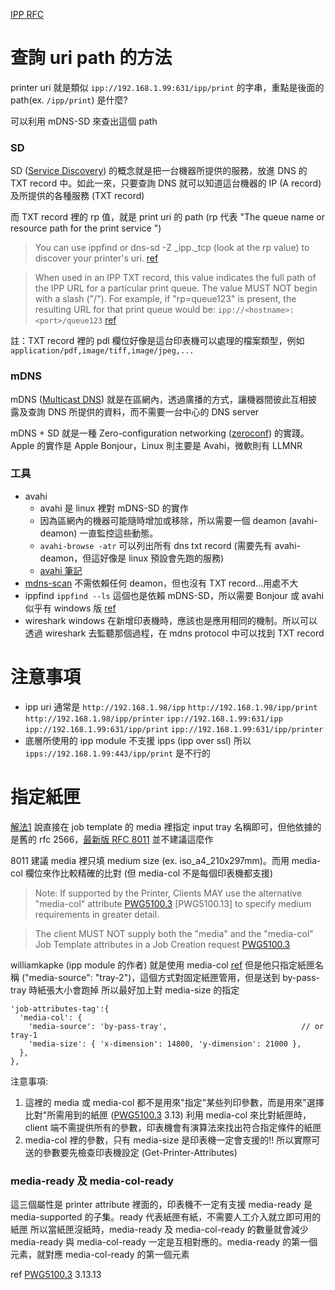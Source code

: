 [IPP RFC](https://www.rfc-editor.org/rfc/rfc8011)

# 查詢 uri path 的方法
printer uri 就是類似 `ipp://192.168.1.99:631/ipp/print` 的字串，重點是後面的 path(ex. `/ipp/print`) 是什麼?

可以利用 mDNS-SD 來查出這個 path

### SD
SD ([Service Discovery](https://en.wikipedia.org/wiki/Zero-configuration_networking#DNS-SD)) 的概念就是把一台機器所提供的服務，放進 DNS 的 TXT record 中。如此一來，只要查詢 DNS 就可以知道這台機器的 IP (A record) 及所提供的各種服務 (TXT record)

而 TXT record 裡的 rp 值，就是 print uri 的 path (rp 代表 "The queue name or resource path for the print service ")

> You can use ippfind or dns-sd -Z _ipp._tcp (look at the rp value) to discover your printer's uri. [ref](https://github.com/gmuth/ipp-printjob-kotlin)

> When used in an IPP TXT record, this value indicates the full path of the IPP URL for a particular print queue. The value MUST NOT begin with a slash ("/"). For example, if  "rp=queue123"  is present, the resulting URL for that print queue would be:
> `ipp://<hostname>:<port>/queue123`
> [ref](https://developer.apple.com/bonjour/printing-specification/bonjourprinting-1.2.1.pdf)

註：TXT record 裡的 pdl 欄位好像是這台印表機可以處理的檔案類型，例如 `application/pdf,image/tiff,image/jpeg,...`

### mDNS
mDNS ([Multicast DNS](https://en.wikipedia.org/wiki/Multicast_DNS)) 就是在區網內，透過廣播的方式，讓機器間彼此互相披露及查詢 DNS 所提供的資料，而不需要一台中心的 DNS server

mDNS + SD 就是一種 Zero-configuration networking ([zeroconf](https://en.wikipedia.org/wiki/Zero-configuration_networking)) 的實踐。Apple 的實作是 Apple Bonjour，Linux 則主要是 Avahi，微軟則有 LLMNR

### 工具
* avahi
  * avahi 是 linux 裡對 mDNS-SD 的實作
  * 因為區網內的機器可能隨時增加或移除，所以需要一個 deamon (avahi-deamon) 一直監控這些動態。
  * `avahi-browse -atr` 可以列出所有 dns txt record
    (需要先有 avahi-deamon，但這好像是 linux 預設會先跑的服務)
  * [avahi 筆記](http://pjack1981.blogspot.com/2012/07/avahi.html)
* [mdns-scan](https://github.com/alteholz/mdns-scan)
  不需依賴任何 deamon，但也沒有 TXT record…用處不大
* ippfind
  `ippfind --ls` 這個也是依賴 mDNS-SD，所以需要 Bonjour 或 avahi
  似乎有 windows 版 [ref](https://apple.stackexchange.com/questions/175241/how-can-i-list-the-ip-addresses-of-all-the-airprint-printers-on-a-network)
* wireshark
  windows 在新增印表機時，應該也是應用相同的機制。所以可以透過 wireshark 去監聽那個過程，在 mdns protocol 中可以找到 TXT record

# 注意事項
* ipp uri 通常是
  `http://192.168.1.98/ipp`
  `http://192.168.1.98/ipp/print`
  `http://192.168.1.98/ipp/printer`
  `ipp://192.168.1.99:631/ipp`
  `ipp://192.168.1.99:631/ipp/print`
  `ipp://192.168.1.99:631/ipp/printer`
* 底層所使用的 ipp module 不支援 ipps (ipp over ssl)
  所以 `ipps://192.168.1.99:443/ipp/print` 是不行的

# 指定紙匣
[解法1](https://stackoverflow.com/questions/44144159/cannot-print-on-another-paper-tray-via-ipp) 說直接在 job template 的 media 裡指定 input tray 名稱即可，但他依據的是舊的 rfc 2566，[最新版 RFC 8011](https://www.rfc-editor.org/rfc/rfc8011#section-5.2.11) 並不建議這麼作

8011 建議 media 裡只填 medium size (ex. iso_a4_210x297mm)。而用 media-col 欄位來作比較精確的比對 (但 media-col 不是每個印表機都支援)

> Note: If supported by the Printer, Clients MAY use the alternative "media-col" attribute [PWG5100.3] [PWG5100.13] to specify medium requirements in greater detail.

> The client MUST NOT supply both the "media" and the "media-col" Job Template attributes in a Job Creation request [PWG5100.3]

williamkapke (ipp module 的作者) 就是使用 media-col [ref](https://github.com/williamkapke/ipp/issues/46)
但是他只指定紙匣名稱 ("media-source": "tray-2")，這個方式對固定紙匣管用，但是送到 by-pass-tray 時紙張大小會跑掉
所以最好加上對 media-size 的指定

```
'job-attributes-tag':{
  'media-col': {
    'media-source': 'by-pass-tray',                              // or tray-1
    'media-size': { 'x-dimension': 14800, 'y-dimension': 21000 },
  },
},
```

注意事項:
1. 這裡的 media 或 media-col 都不是用來"指定"某些列印參數，而是用來"選擇比對"所需用到的紙匣 ([PWG5100.3] 3.13)
   利用 media-col 來比對紙匣時，client 端不需提供所有的參數，印表機會有演算法來找出符合指定條件的紙匣
2. media-col 裡的參數，只有 media-size 是印表機一定會支援的!!
   所以實際可送的參數要先檢查印表機設定 (Get-Printer-Attributes)

###  media-ready 及 media-col-ready
這三個屬性是 printer attribute 裡面的，印表機不一定有支援
media-ready 是 media-supported 的子集。ready 代表紙匣有紙，不需要人工介入就立即可用的紙匣
所以當紙匣沒紙時，media-ready 及 media-col-ready 的數量就會減少
media-ready 與 media-col-ready 一定是互相對應的。media-ready 的第一個元素，就對應 media-col-ready 的第一個元素

ref [PWG5100.3] 3.13.13


[PWG5100.3]: http://ftp.pwg.org/pub/pwg/candidates/cs-ippprodprint10-20010212-5100.3.pdf

